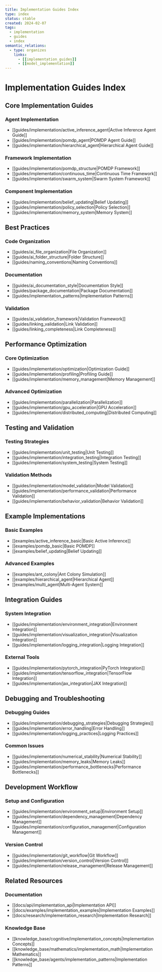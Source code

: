 ```yaml
---
title: Implementation Guides Index
type: index
status: stable
created: 2024-02-07
tags:
  - implementation
  - guides
  - index
semantic_relations:
  - type: organizes
    links:
      - [[implementation_guides]]
      - [[model_implementation]]
---
```


# Implementation Guides Index

## Core Implementation Guides

### Agent Implementation
- [[guides/implementation/active_inference_agent|Active Inference Agent Guide]]
- [[guides/implementation/pomdp_agent|POMDP Agent Guide]]
- [[guides/implementation/hierarchical_agent|Hierarchical Agent Guide]]

### Framework Implementation
- [[guides/implementation/pomdp_structure|POMDP Framework]]
- [[guides/implementation/continuous_time|Continuous Time Framework]]
- [[guides/implementation/swarm_system|Swarm System Framework]]

### Component Implementation
- [[guides/implementation/belief_updating|Belief Updating]]
- [[guides/implementation/policy_selection|Policy Selection]]
- [[guides/implementation/memory_system|Memory System]]

## Best Practices

### Code Organization
- [[guides/ai_file_organization|File Organization]]
- [[guides/ai_folder_structure|Folder Structure]]
- [[guides/naming_conventions|Naming Conventions]]

### Documentation
- [[guides/ai_documentation_style|Documentation Style]]
- [[guides/package_documentation|Package Documentation]]
- [[guides/implementation_patterns|Implementation Patterns]]

### Validation
- [[guides/ai_validation_framework|Validation Framework]]
- [[guides/linking_validation|Link Validation]]
- [[guides/linking_completeness|Link Completeness]]

## Performance Optimization

### Core Optimization
- [[guides/implementation/optimization|Optimization Guide]]
- [[guides/implementation/profiling|Profiling Guide]]
- [[guides/implementation/memory_management|Memory Management]]

### Advanced Optimization
- [[guides/implementation/parallelization|Parallelization]]
- [[guides/implementation/gpu_acceleration|GPU Acceleration]]
- [[guides/implementation/distributed_computing|Distributed Computing]]

## Testing and Validation

### Testing Strategies
- [[guides/implementation/unit_testing|Unit Testing]]
- [[guides/implementation/integration_testing|Integration Testing]]
- [[guides/implementation/system_testing|System Testing]]

### Validation Methods
- [[guides/implementation/model_validation|Model Validation]]
- [[guides/implementation/performance_validation|Performance Validation]]
- [[guides/implementation/behavior_validation|Behavior Validation]]

## Example Implementations

### Basic Examples
- [[examples/active_inference_basic|Basic Active Inference]]
- [[examples/pomdp_basic|Basic POMDP]]
- [[examples/belief_updating|Belief Updating]]

### Advanced Examples
- [[examples/ant_colony|Ant Colony Simulation]]
- [[examples/hierarchical_agent|Hierarchical Agent]]
- [[examples/multi_agent|Multi-Agent System]]

## Integration Guides

### System Integration
- [[guides/implementation/environment_integration|Environment Integration]]
- [[guides/implementation/visualization_integration|Visualization Integration]]
- [[guides/implementation/logging_integration|Logging Integration]]

### External Tools
- [[guides/implementation/pytorch_integration|PyTorch Integration]]
- [[guides/implementation/tensorflow_integration|TensorFlow Integration]]
- [[guides/implementation/jax_integration|JAX Integration]]

## Debugging and Troubleshooting

### Debugging Guides
- [[guides/implementation/debugging_strategies|Debugging Strategies]]
- [[guides/implementation/error_handling|Error Handling]]
- [[guides/implementation/logging_practices|Logging Practices]]

### Common Issues
- [[guides/implementation/numerical_stability|Numerical Stability]]
- [[guides/implementation/memory_leaks|Memory Leaks]]
- [[guides/implementation/performance_bottlenecks|Performance Bottlenecks]]

## Development Workflow

### Setup and Configuration
- [[guides/implementation/environment_setup|Environment Setup]]
- [[guides/implementation/dependency_management|Dependency Management]]
- [[guides/implementation/configuration_management|Configuration Management]]

### Version Control
- [[guides/implementation/git_workflow|Git Workflow]]
- [[guides/implementation/version_control|Version Control]]
- [[guides/implementation/release_management|Release Management]]

## Related Resources

### Documentation
- [[docs/api/implementation_api|Implementation API]]
- [[docs/examples/implementation_examples|Implementation Examples]]
- [[docs/research/implementation_research|Implementation Research]]

### Knowledge Base
- [[knowledge_base/cognitive/implementation_concepts|Implementation Concepts]]
- [[knowledge_base/mathematics/implementation_math|Implementation Mathematics]]
- [[knowledge_base/agents/implementation_patterns|Implementation Patterns]] 